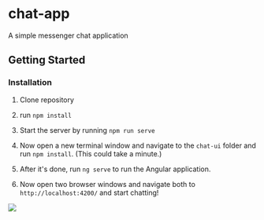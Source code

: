 # chat-app

A simple messenger chat application

## Getting Started

### Installation

1. Clone repository
2. run `npm install`
3. Start the server by running `npm run serve`
4. Now open a new terminal window and navigate to the `chat-ui` folder and run `npm install`. (This could take a minute.)

5. After it's done, run `ng serve` to run the Angular application.

5. Now open two browser windows and navigate both to `http://localhost:4200/` and start chatting!

![](chat-app-visual.gif)


